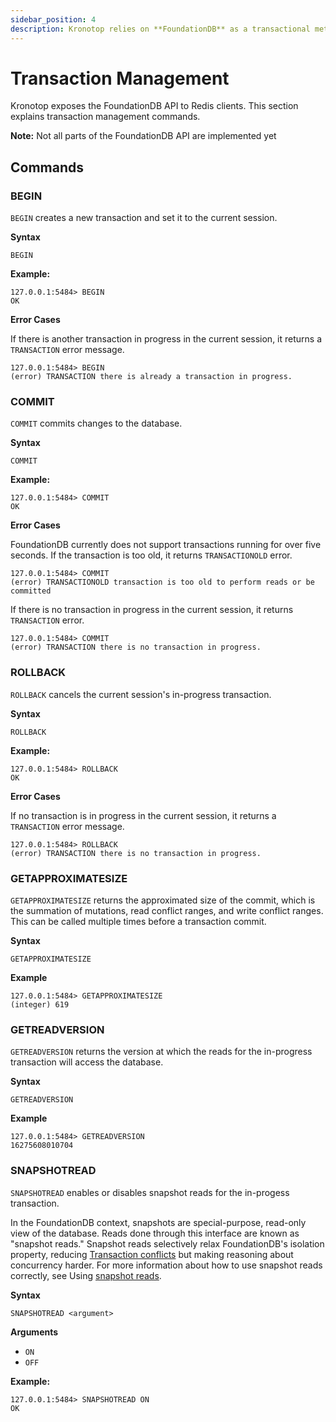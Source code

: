 ```yaml
---
sidebar_position: 4
description: Kronotop relies on **FoundationDB** as a transactional metadata and indexing store, offering ACID guarantees critical for consistency.
---
```


# Transaction Management

Kronotop exposes the FoundationDB API to Redis clients. This section explains transaction management commands.

**Note:** Not all parts of the FoundationDB API are implemented yet

## Commands

### BEGIN

`BEGIN` creates a new transaction and set it to the current session.

**Syntax**

```
BEGIN
```

**Example:**

```
127.0.0.1:5484> BEGIN
OK
```

**Error Cases**

If there is another transaction in progress in the current session, it returns a `TRANSACTION` error message.

```
127.0.0.1:5484> BEGIN
(error) TRANSACTION there is already a transaction in progress.
```

### COMMIT

`COMMIT` commits changes to the database.

**Syntax**

```
COMMIT
```

**Example:**

```
127.0.0.1:5484> COMMIT
OK
```

**Error Cases**

FoundationDB currently does not support transactions running for over five seconds. If the transaction is too old,
it returns `TRANSACTIONOLD` error.

```
127.0.0.1:5484> COMMIT
(error) TRANSACTIONOLD transaction is too old to perform reads or be committed
```

If there is no transaction in progress in the current session, it returns `TRANSACTION` error.

```
127.0.0.1:5484> COMMIT
(error) TRANSACTION there is no transaction in progress.
```

### ROLLBACK

`ROLLBACK` cancels the current session's in-progress transaction.

**Syntax**

```
ROLLBACK
```

**Example:**

```
127.0.0.1:5484> ROLLBACK
OK
```

**Error Cases**

If no transaction is in progress in the current session, it returns a `TRANSACTION` error message.

```
127.0.0.1:5484> ROLLBACK
(error) TRANSACTION there is no transaction in progress.
```

### GETAPPROXIMATESIZE

`GETAPPROXIMATESIZE` returns the approximated size of the commit, which is the summation of mutations, read conflict
ranges,
and write conflict ranges. This can be called multiple times before a transaction commit.

**Syntax**

```
GETAPPROXIMATESIZE
```

**Example**

```
127.0.0.1:5484> GETAPPROXIMATESIZE
(integer) 619
```

### GETREADVERSION

`GETREADVERSION` returns the version at which the reads for the in-progress transaction will access the database.

**Syntax**

```
GETREADVERSION
```

**Example**

```
127.0.0.1:5484> GETREADVERSION
16275608010704
```

### SNAPSHOTREAD

`SNAPSHOTREAD` enables or disables snapshot reads for the in-progess transaction.

In the FoundationDB context, snapshots are special-purpose, read-only view of the database. Reads done through this
interface are known as "snapshot reads." Snapshot reads selectively relax FoundationDB's isolation property, reducing [Transaction
conflicts](https://apple.github.io/foundationdb/developer-guide.html#conflict-ranges) but making reasoning about concurrency harder. For more information about how to use snapshot reads correctly,
see Using [snapshot reads](https://apple.github.io/foundationdb/developer-guide.html#snapshot-reads).

**Syntax**

```
SNAPSHOTREAD <argument>
```

**Arguments**

* `ON`
* `OFF`

**Example:**

```
127.0.0.1:5484> SNAPSHOTREAD ON
OK
```